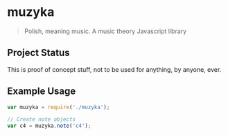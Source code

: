 # muzyka
> Polish, meaning music.
A music theory Javascript library

## Project Status
This is proof of concept stuff, not to be used for anything, by anyone, ever.

## Example Usage

```javascript
var muzyka = require('./muzyka');

// Create note objects
var c4 = muzyka.note('c4');

